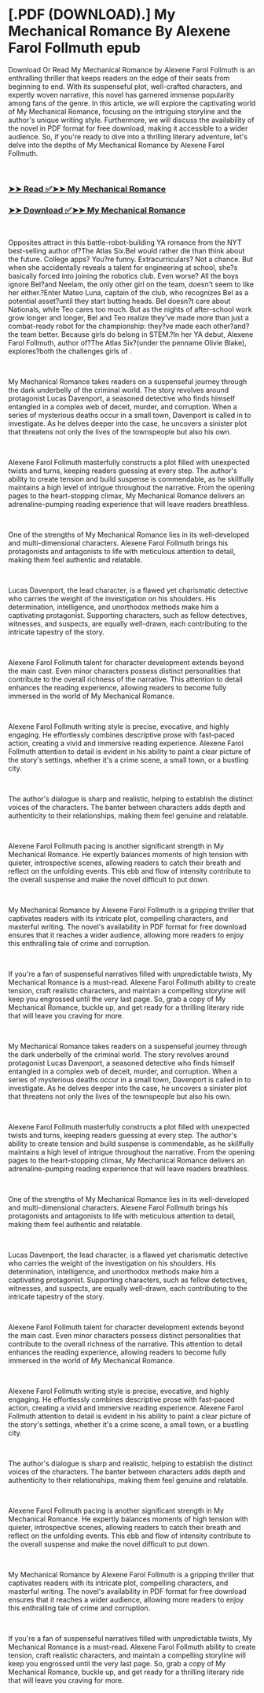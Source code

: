 # [.PDF (DOWNLOAD).] My Mechanical Romance By Alexene Farol Follmuth epub

<p>Download Or Read My Mechanical Romance by Alexene Farol Follmuth is an enthralling thriller that keeps readers on the edge of their seats from beginning to end. With its suspenseful plot, well-crafted characters, and expertly woven narrative, this novel has garnered immense popularity among fans of the genre. In this article, we will explore the captivating world of My Mechanical Romance, focusing on the intriguing storyline and the author's unique writing style. Furthermore, we will discuss the availability of the novel in PDF format for free download, making it accessible to a wider audience. So, if you're ready to dive into a thrilling literary adventure, let's delve into the depths of My Mechanical Romance by Alexene Farol Follmuth.</p>
<p>&nbsp;</p>

### [➤➤ Read ✅➤➤ My Mechanical Romance](https://realpdfbooksdrive.blogspot.com/id/58857822)

### [➤➤ Download ✅➤➤ My Mechanical Romance](https://realpdfbooksdrive.blogspot.com/id/58857822)

<p>&nbsp;</p>
<p>Opposites attract in this battle-robot-building YA romance from the NYT best-selling author of?The Atlas Six.Bel would rather die than think about the future. College apps? You?re funny. Extracurriculars? Not a chance. But when she accidentally reveals a talent for engineering at school, she?s basically forced into joining the robotics club. Even worse? All the boys ignore Bel?and Neelam, the only other girl on the team, doesn't seem to like her either.?Enter Mateo Luna, captain of the club, who recognizes Bel as a potential asset?until they start butting heads. Bel doesn?t care about Nationals, while Teo cares too much. But as the nights of after-school work grow longer and longer, Bel and Teo realize they've made more than just a combat-ready robot for the championship: they?ve made each other?and?the team better. Because girls do belong in STEM.?In her YA debut, Alexene Farol Follmuth, author of?The Atlas Six?(under the penname Olivie Blake), explores?both the challenges girls of .</p>
<p>&nbsp;</p>
<p>My Mechanical Romance takes readers on a suspenseful journey through the dark underbelly of the criminal world. The story revolves around protagonist Lucas Davenport, a seasoned detective who finds himself entangled in a complex web of deceit, murder, and corruption. When a series of mysterious deaths occur in a small town, Davenport is called in to investigate. As he delves deeper into the case, he uncovers a sinister plot that threatens not only the lives of the townspeople but also his own.</p>
<p>&nbsp;</p>
<p>Alexene Farol Follmuth masterfully constructs a plot filled with unexpected twists and turns, keeping readers guessing at every step. The author's ability to create tension and build suspense is commendable, as he skillfully maintains a high level of intrigue throughout the narrative. From the opening pages to the heart-stopping climax, My Mechanical Romance delivers an adrenaline-pumping reading experience that will leave readers breathless.</p>
<p>&nbsp;</p>
<p>One of the strengths of My Mechanical Romance lies in its well-developed and multi-dimensional characters. Alexene Farol Follmuth brings his protagonists and antagonists to life with meticulous attention to detail, making them feel authentic and relatable.</p>
<p>&nbsp;</p>
<p>Lucas Davenport, the lead character, is a flawed yet charismatic detective who carries the weight of the investigation on his shoulders. His determination, intelligence, and unorthodox methods make him a captivating protagonist. Supporting characters, such as fellow detectives, witnesses, and suspects, are equally well-drawn, each contributing to the intricate tapestry of the story.</p>
<p>&nbsp;</p>
<p>Alexene Farol Follmuth talent for character development extends beyond the main cast. Even minor characters possess distinct personalities that contribute to the overall richness of the narrative. This attention to detail enhances the reading experience, allowing readers to become fully immersed in the world of My Mechanical Romance.</p>
<p>&nbsp;</p>
<p>Alexene Farol Follmuth writing style is precise, evocative, and highly engaging. He effortlessly combines descriptive prose with fast-paced action, creating a vivid and immersive reading experience. Alexene Farol Follmuth attention to detail is evident in his ability to paint a clear picture of the story's settings, whether it's a crime scene, a small town, or a bustling city.</p>
<p>&nbsp;</p>
<p>The author's dialogue is sharp and realistic, helping to establish the distinct voices of the characters. The banter between characters adds depth and authenticity to their relationships, making them feel genuine and relatable.</p>
<p>&nbsp;</p>
<p>Alexene Farol Follmuth pacing is another significant strength in My Mechanical Romance. He expertly balances moments of high tension with quieter, introspective scenes, allowing readers to catch their breath and reflect on the unfolding events. This ebb and flow of intensity contribute to the overall suspense and make the novel difficult to put down.</p>
<p>&nbsp;</p>
<p>My Mechanical Romance by Alexene Farol Follmuth is a gripping thriller that captivates readers with its intricate plot, compelling characters, and masterful writing. The novel's availability in PDF format for free download ensures that it reaches a wider audience, allowing more readers to enjoy this enthralling tale of crime and corruption.</p>
<p>&nbsp;</p>
<p>If you're a fan of suspenseful narratives filled with unpredictable twists, My Mechanical Romance is a must-read. Alexene Farol Follmuth ability to create tension, craft realistic characters, and maintain a compelling storyline will keep you engrossed until the very last page. So, grab a copy of My Mechanical Romance, buckle up, and get ready for a thrilling literary ride that will leave you craving for more.</p>
<p>&nbsp;</p>
<p>My Mechanical Romance takes readers on a suspenseful journey through the dark underbelly of the criminal world. The story revolves around protagonist Lucas Davenport, a seasoned detective who finds himself entangled in a complex web of deceit, murder, and corruption. When a series of mysterious deaths occur in a small town, Davenport is called in to investigate. As he delves deeper into the case, he uncovers a sinister plot that threatens not only the lives of the townspeople but also his own.</p>
<p>&nbsp;</p>
<p>Alexene Farol Follmuth masterfully constructs a plot filled with unexpected twists and turns, keeping readers guessing at every step. The author's ability to create tension and build suspense is commendable, as he skillfully maintains a high level of intrigue throughout the narrative. From the opening pages to the heart-stopping climax, My Mechanical Romance delivers an adrenaline-pumping reading experience that will leave readers breathless.</p>
<p>&nbsp;</p>
<p>One of the strengths of My Mechanical Romance lies in its well-developed and multi-dimensional characters. Alexene Farol Follmuth brings his protagonists and antagonists to life with meticulous attention to detail, making them feel authentic and relatable.</p>
<p>&nbsp;</p>
<p>Lucas Davenport, the lead character, is a flawed yet charismatic detective who carries the weight of the investigation on his shoulders. His determination, intelligence, and unorthodox methods make him a captivating protagonist. Supporting characters, such as fellow detectives, witnesses, and suspects, are equally well-drawn, each contributing to the intricate tapestry of the story.</p>
<p>&nbsp;</p>
<p>Alexene Farol Follmuth talent for character development extends beyond the main cast. Even minor characters possess distinct personalities that contribute to the overall richness of the narrative. This attention to detail enhances the reading experience, allowing readers to become fully immersed in the world of My Mechanical Romance.</p>
<p>&nbsp;</p>
<p>Alexene Farol Follmuth writing style is precise, evocative, and highly engaging. He effortlessly combines descriptive prose with fast-paced action, creating a vivid and immersive reading experience. Alexene Farol Follmuth attention to detail is evident in his ability to paint a clear picture of the story's settings, whether it's a crime scene, a small town, or a bustling city.</p>
<p>&nbsp;</p>
<p>The author's dialogue is sharp and realistic, helping to establish the distinct voices of the characters. The banter between characters adds depth and authenticity to their relationships, making them feel genuine and relatable.</p>
<p>&nbsp;</p>
<p>Alexene Farol Follmuth pacing is another significant strength in My Mechanical Romance. He expertly balances moments of high tension with quieter, introspective scenes, allowing readers to catch their breath and reflect on the unfolding events. This ebb and flow of intensity contribute to the overall suspense and make the novel difficult to put down.</p>
<p>&nbsp;</p>
<p>My Mechanical Romance by Alexene Farol Follmuth is a gripping thriller that captivates readers with its intricate plot, compelling characters, and masterful writing. The novel's availability in PDF format for free download ensures that it reaches a wider audience, allowing more readers to enjoy this enthralling tale of crime and corruption.</p>
<p>&nbsp;</p>
<p>If you're a fan of suspenseful narratives filled with unpredictable twists, My Mechanical Romance is a must-read. Alexene Farol Follmuth ability to create tension, craft realistic characters, and maintain a compelling storyline will keep you engrossed until the very last page. So, grab a copy of My Mechanical Romance, buckle up, and get ready for a thrilling literary ride that will leave you craving for more.</p>
<p>&nbsp;</p>
